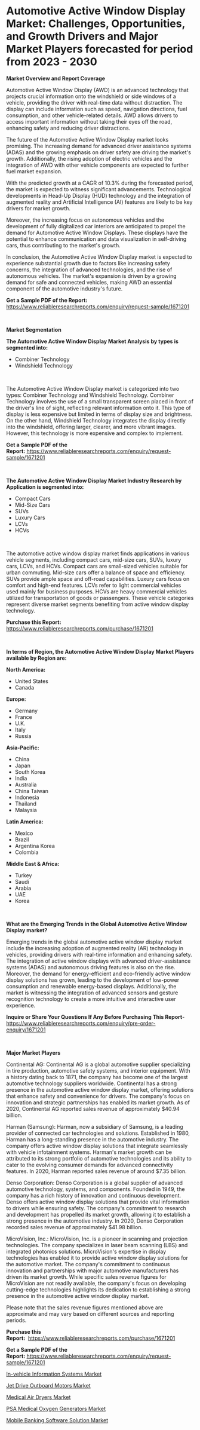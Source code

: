 <p><h1>Automotive Active Window Display Market: Challenges, Opportunities, and Growth Drivers and Major Market Players forecasted for period from 2023 - 2030</h1></p><p><strong>Market Overview and Report Coverage</strong></p>
<p><p>Automotive Active Window Display (AWD) is an advanced technology that projects crucial information onto the windshield or side windows of a vehicle, providing the driver with real-time data without distraction. The display can include information such as speed, navigation directions, fuel consumption, and other vehicle-related details. AWD allows drivers to access important information without taking their eyes off the road, enhancing safety and reducing driver distractions.</p><p>The future of the Automotive Active Window Display market looks promising. The increasing demand for advanced driver assistance systems (ADAS) and the growing emphasis on driver safety are driving the market's growth. Additionally, the rising adoption of electric vehicles and the integration of AWD with other vehicle components are expected to further fuel market expansion.</p><p>With the predicted growth at a CAGR of 10.3% during the forecasted period, the market is expected to witness significant advancements. Technological developments in Head-Up Display (HUD) technology and the integration of augmented reality and Artificial Intelligence (AI) features are likely to be key drivers for market growth.</p><p>Moreover, the increasing focus on autonomous vehicles and the development of fully digitalized car interiors are anticipated to propel the demand for Automotive Active Window Displays. These displays have the potential to enhance communication and data visualization in self-driving cars, thus contributing to the market's growth.</p><p>In conclusion, the Automotive Active Window Display market is expected to experience substantial growth due to factors like increasing safety concerns, the integration of advanced technologies, and the rise of autonomous vehicles. The market's expansion is driven by a growing demand for safe and connected vehicles, making AWD an essential component of the automotive industry's future.</p></p>
<p><strong>Get a Sample PDF of the Report:</strong> <a href="https://www.reliableresearchreports.com/enquiry/request-sample/1671201">https://www.reliableresearchreports.com/enquiry/request-sample/1671201</a></p>
<p>&nbsp;</p>
<p><strong>Market Segmentation</strong></p>
<p><strong>The Automotive Active Window Display Market Analysis by types is segmented into:</strong></p>
<p><ul><li>Combiner Technology</li><li>Windshield Technology</li></ul></p>
<p>&nbsp;</p>
<p><p>The Automotive Active Window Display market is categorized into two types: Combiner Technology and Windshield Technology. Combiner Technology involves the use of a small transparent screen placed in front of the driver's line of sight, reflecting relevant information onto it. This type of display is less expensive but limited in terms of display size and brightness. On the other hand, Windshield Technology integrates the display directly into the windshield, offering larger, clearer, and more vibrant images. However, this technology is more expensive and complex to implement.</p></p>
<p><strong>Get a Sample PDF of the Report:</strong>&nbsp;<a href="https://www.reliableresearchreports.com/enquiry/request-sample/1671201">https://www.reliableresearchreports.com/enquiry/request-sample/1671201</a></p>
<p>&nbsp;</p>
<p><strong>The Automotive Active Window Display Market Industry Research by Application is segmented into:</strong></p>
<p><ul><li>Compact Cars</li><li>Mid-Size Cars</li><li>SUVs</li><li>Luxury Cars</li><li>LCVs</li><li>HCVs</li></ul></p>
<p>&nbsp;</p>
<p><p>The automotive active window display market finds applications in various vehicle segments, including compact cars, mid-size cars, SUVs, luxury cars, LCVs, and HCVs. Compact cars are small-sized vehicles suitable for urban commuting. Mid-size cars offer a balance of space and efficiency. SUVs provide ample space and off-road capabilities. Luxury cars focus on comfort and high-end features. LCVs refer to light commercial vehicles used mainly for business purposes. HCVs are heavy commercial vehicles utilized for transportation of goods or passengers. These vehicle categories represent diverse market segments benefiting from active window display technology.</p></p>
<p><strong>Purchase this Report:</strong>&nbsp; <a href="https://www.reliableresearchreports.com/purchase/1671201">https://www.reliableresearchreports.com/purchase/1671201</a></p>
<p>&nbsp;</p>
<p><strong>In terms of Region, the Automotive Active Window Display Market Players available by Region are:</strong></p>
<p>
    <p> <strong> North America: </strong>
        <ul>
            <li>United States</li>
            <li>Canada</li>
        </ul>
        </p> 
    <p> <strong> Europe: </strong>
        <ul>
            <li>Germany</li>
            <li>France</li>
            <li>U.K.</li>
            <li>Italy</li>
            <li>Russia</li>
        </ul>
        </p> 
    <p> <strong> Asia-Pacific: </strong>
        <ul>
            <li>China</li>
            <li>Japan</li>
            <li>South Korea</li>
            <li>India</li>
            <li>Australia</li>
            <li>China Taiwan</li>
            <li>Indonesia</li>
            <li>Thailand</li>
            <li>Malaysia</li>
        </ul>
        </p> 
    <p> <strong> Latin America: </strong>
        <ul>
            <li>Mexico</li>
            <li>Brazil</li>
            <li>Argentina Korea</li>
            <li>Colombia</li>
        </ul>
        </p> 
    <p> <strong> Middle East & Africa: </strong>
        <ul>
            <li>Turkey</li>
            <li>Saudi</li>
            <li>Arabia</li>
            <li>UAE</li>
            <li>Korea</li>
        </ul>
    </p>
    </p>
<p>&nbsp;</p>
<p><strong>What are the Emerging Trends in the Global Automotive Active Window Display market?</strong></p>
<p><p>Emerging trends in the global automotive active window display market include the increasing adoption of augmented reality (AR) technology in vehicles, providing drivers with real-time information and enhancing safety. The integration of active window displays with advanced driver-assistance systems (ADAS) and autonomous driving features is also on the rise. Moreover, the demand for energy-efficient and eco-friendly active window display solutions has grown, leading to the development of low-power consumption and renewable energy-based displays. Additionally, the market is witnessing the integration of advanced sensors and gesture recognition technology to create a more intuitive and interactive user experience.</p></p>
<p><strong>Inquire or Share Your Questions If Any Before Purchasing This Report</strong>- <a href="https://www.reliableresearchreports.com/enquiry/pre-order-enquiry/1671201">https://www.reliableresearchreports.com/enquiry/pre-order-enquiry/1671201</a></p>
<p>&nbsp;</p>
<p><strong>Major Market Players</strong></p>
<p><p>Continental AG: Continental AG is a global automotive supplier specializing in tire production, automotive safety systems, and interior equipment. With a history dating back to 1871, the company has become one of the largest automotive technology suppliers worldwide. Continental has a strong presence in the automotive active window display market, offering solutions that enhance safety and convenience for drivers. The company's focus on innovation and strategic partnerships has enabled its market growth. As of 2020, Continental AG reported sales revenue of approximately $40.94 billion.</p><p>Harman (Samsung): Harman, now a subsidiary of Samsung, is a leading provider of connected car technologies and solutions. Established in 1980, Harman has a long-standing presence in the automotive industry. The company offers active window display solutions that integrate seamlessly with vehicle infotainment systems. Harman's market growth can be attributed to its strong portfolio of automotive technologies and its ability to cater to the evolving consumer demands for advanced connectivity features. In 2020, Harman reported sales revenue of around $7.35 billion.</p><p>Denso Corporation: Denso Corporation is a global supplier of advanced automotive technology, systems, and components. Founded in 1949, the company has a rich history of innovation and continuous development. Denso offers active window display solutions that provide vital information to drivers while ensuring safety. The company's commitment to research and development has propelled its market growth, allowing it to establish a strong presence in the automotive industry. In 2020, Denso Corporation recorded sales revenue of approximately $41.98 billion.</p><p>MicroVision, Inc.: MicroVision, Inc. is a pioneer in scanning and projection technologies. The company specializes in laser beam scanning (LBS) and integrated photonics solutions. MicroVision's expertise in display technologies has enabled it to provide active window display solutions for the automotive market. The company's commitment to continuous innovation and partnerships with major automotive manufacturers has driven its market growth. While specific sales revenue figures for MicroVision are not readily available, the company's focus on developing cutting-edge technologies highlights its dedication to establishing a strong presence in the automotive active window display market.</p><p>Please note that the sales revenue figures mentioned above are approximate and may vary based on different sources and reporting periods.</p></p>
<p><strong>Purchase this Report:</strong>&nbsp;&nbsp;<a href="https://www.reliableresearchreports.com/purchase/1671201">https://www.reliableresearchreports.com/purchase/1671201</a></p>
<p></p>
<p><strong>Get a Sample PDF of the Report:</strong>&nbsp;<a href="https://www.reliableresearchreports.com/enquiry/request-sample/1671201">https://www.reliableresearchreports.com/enquiry/request-sample/1671201</a></p>
<p><p><a href="https://github.com/ChiragRP21/Market-Research-Report-List-1/blob/main/in-vehicle-information-systems-market.md">In-vehicle Information Systems Market</a></p><p><a href="https://issuu.com/reportprime-2/docs/jet-drive-outboard-motors-market-size-2030.pptx?fr=xKAE9_zU1NQ">Jet Drive Outboard Motors Market</a></p><p><a href="https://www.linkedin.com/pulse/medical-air-dryers-market-size-2023-2030-global-industrial-xwclc/">Medical Air Dryers Market</a></p><p><a href="https://www.linkedin.com/pulse/psa-medical-oxygen-generators-market-research-report-provides-sywpc/">PSA Medical Oxygen Generators Market</a></p><p><a href="https://medium.com/@caligoldner/mobile-banking-software-solution-market-analysis-its-cagr-market-segmentation-and-global-industry-323c5bf7779c">Mobile Banking Software Solution Market</a></p></p>